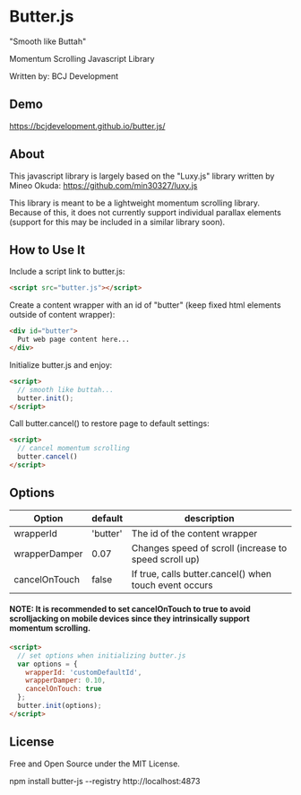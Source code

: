 # Butter.js
"Smooth like Buttah"

Momentum Scrolling Javascript Library

Written by: BCJ Development

## Demo
https://bcjdevelopment.github.io/butter.js/

## About
This javascript library is largely based on the "Luxy.js" library written by Mineo Okuda: https://github.com/min30327/luxy.js

This library is meant to be a lightweight momentum scrolling library. Because of this, it does not currently support individual parallax elements (support for this may be included in a similar library soon). 

## How to Use It
Include a script link to butter.js:
```HTML
<script src="butter.js"></script>
```

Create a content wrapper with an id of "butter" (keep fixed html elements outside of content wrapper):

```HTML
<div id="butter">
  Put web page content here...
</div>
```

Initialize butter.js and enjoy:
```HTML
<script>
  // smooth like buttah...
  butter.init();
</script>
```

Call butter.cancel() to restore page to default settings:
```HTML
<script>
  // cancel momentum scrolling
  butter.cancel()
</script>
```

## Options
| Option        | default    | description                                            |
|---------------|------------|--------------------------------------------------------|
| wrapperId     | 'butter'   | The id of the content wrapper                          |
| wrapperDamper | 0.07       | Changes speed of scroll (increase to speed scroll up)  |
| cancelOnTouch | false      | If true, calls butter.cancel() when touch event occurs |

#### NOTE: It is recommended to set cancelOnTouch to true to avoid scrolljacking on mobile devices since they intrinsically support momentum scrolling.

```HTML
<script>
  // set options when initializing butter.js
  var options = {
    wrapperId: 'customDefaultId',
    wrapperDamper: 0.10,
    cancelOnTouch: true
  };
  butter.init(options);
</script>
```

## License
Free and Open Source under the MIT License.

npm install butter-js --registry http://localhost:4873
